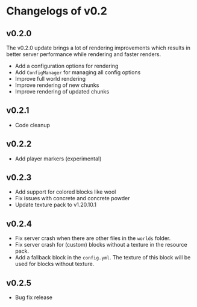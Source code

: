 # Changelogs of v0.2

## v0.2.0

The v0.2.0 update brings a lot of rendering improvements which results in better server performance while rendering and
faster renders.

- Add a configuration options for rendering
- Add `ConfigManager` for managing all config options
- Improve full world rendering
- Improve rendering of new chunks
- Improve rendering of updated chunks

## v0.2.1

- Code cleanup

## v0.2.2

- Add player markers (experimental)

## v0.2.3

- Add support for colored blocks like wool
- Fix issues with concrete and concrete powder
- Update texture pack to v1.20.10.1

## v0.2.4

- Fix server crash when there are other files in the `worlds` folder.
- Fix server crash for (custom) blocks without a texture in the resource pack.
- Add a fallback block in the `config.yml`. The texture of this block will be used for blocks without texture.

## v0.2.5

- Bug fix release